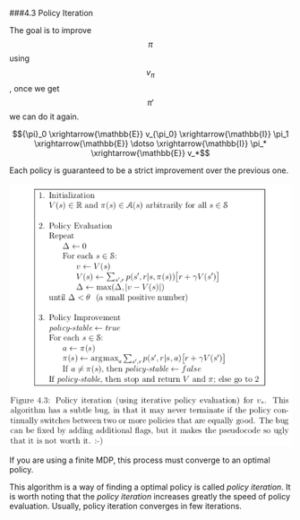 ###4.3 Policy Iteration

The goal is to improve $$\pi$$ using $$v_{\pi}$$, once we get $$\pi'$$ we can do it again.

$${\pi}_0 \xrightarrow{\mathbb{E}} v_{\pi_0} \xrightarrow{\mathbb{I}} \pi_1 \xrightarrow{\mathbb{E}} \dotso \xrightarrow{\mathbb{I}} \pi_* \xrightarrow{\mathbb{E}} v_*$$

Each policy is guaranteed to be a strict improvement over the previous one.

![Figure4.3](../../images/figure4_3.png)

If you are using a finite MDP, this process must converge to an optimal policy.

This algorithm is a way of finding a optimal policy is called *policy iteration*.
It is worth noting that the *policy iteration* increases greatly the speed of policy evaluation.
Usually, policy iteration converges in few iterations.
